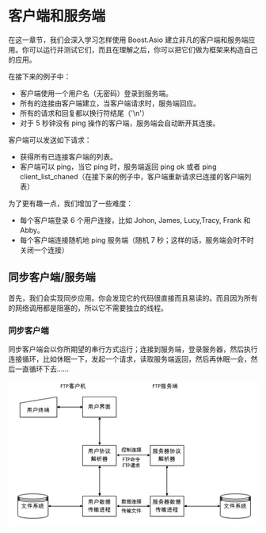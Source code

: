 # 客户端和服务端

在这一章节，我们会深入学习怎样使用 Boost.Asio 建立非凡的客户端和服务端应用。你可以运行并测试它们，而且在理解之后，你可以把它们做为框架来构造自己的应用。

在接下来的例子中：

* 客户端使用一个用户名（无密码）登录到服务端。
* 所有的连接由客户端建立，当客户端请求时，服务端回应。
* 所有的请求和回复都以换行符结尾（'\n'）
* 对于 5 秒钟没有 ping 操作的客户端，服务端会自动断开其连接。

客户端可以发送如下请求：

* 获得所有已连接客户端的列表。
* 客户端可以 ping，当它 ping 时，服务端返回 ping ok 或者 ping client\_list\_chaned（在接下来的例子中，客户端重新请求已连接的客户端列表）

为了更有趣一点，我们增加了一些难度：

* 每个客户端登录 6 个用户连接，比如 Johon, James, Lucy,Tracy, Frank 和 Abby。
* 每个客户端连接随机地 ping 服务端（随机 7 秒；这样的话，服务端会时不时关闭一个连接）

## 同步客户端/服务端

首先，我们会实现同步应用。你会发现它的代码很直接而且易读的。而且因为所有的网络调用都是阻塞的，所以它不需要独立的线程。

### 同步客户端

同步客户端会以你所期望的串行方式运行；连接到服务端，登录服务器，然后执行连接循环，比如休眠一下，发起一个请求，读取服务端返回，然后再休眠一会，然后一直循环下去……

![同步客户端](https://github.com/YaJunCui/notes/blob/master/images/ftp_work_principle.png?raw=true)